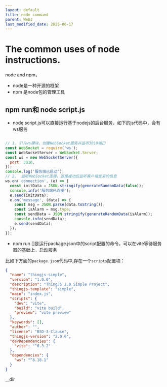 ```yaml
---
layout: default
title: node command
parent: Web3
last_modified_date: 2025-06-17
---
```


# The common uses of node instructions.

node and npm，

- node是一种开源的框架
- npm 是node包的管理工具

## npm run和 node script.js

- node script.js可以直接运行基于nodejs的后台服务，如下的js代码中，会有ws服务

```js

// 1. 引入ws模块，创建WebSocket服务并监听3010端口
const WebSocket = require('ws');
const WebSocketServer = WebSocket.Server;
const ws = new WebSocketServer({
  port: 3010,
});
console.log('服务端已启动');
// 2.  监听WebSocket连接，连接成功后监听客户端发来的信息
ws.on('connection', (e) => {
  const initData = JSON.stringify(generateRandomData(false));
  console.info('服务端已连接');
  e.send(initData);
  e.on('message', (data) => {
    const msg = JSON.parse(data.toString());
    const isAlarm = msg.type;
    const sendData = JSON.stringify(generateRandomData(isAlarm));
    console.info(sendData);
    e.send(sendData);
  });
});
```

- npm run []是运行package.json中的script配置的命令，可以在vite等待服务器的基础上，启动服务

比如下方面的`package.json`代码中,存在一个`scripts`配置项：

```json
{
  "name": "thingjs-simple",
  "version": "1.0.0",
  "description": "ThingJS 2.0 Simple Project",
  "thingjs-template": "simple",
  "main": "index.js",
  "scripts": {
    "dev": "vite",
    "build": "vite build",
    "preview": "vite preview"
  },
  "keywords": [],
  "author": "",
  "license": "BSD-3-Clause",
  "thingjs-version": "2.0.6",
  "devDependencies": {
    "vite": "^6.3.2"
  },
  "dependencies": {
    "ws": "^8.18.1"
  }
}
```



__dir
